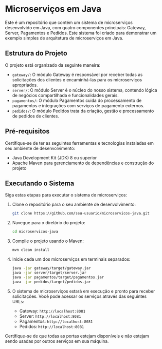 # Microserviços em Java

Este é um repositório que contém um sistema de microserviços desenvolvido em Java, com quatro componentes principais: Gateway, Server, Pagamentos e Pedidos. Este sistema foi criado para demonstrar um exemplo simples de arquitetura de microserviços em Java.

## Estrutura do Projeto

O projeto está organizado da seguinte maneira:

- `gateway/`: O módulo Gateway é responsável por receber todas as solicitações dos clientes e encaminhá-las para os microserviços apropriados.
- `server/`: O módulo Server é o núcleo do nosso sistema, contendo lógica de negócios compartilhada e funcionalidades gerais.
- `pagamentos/`: O módulo Pagamentos cuida do processamento de pagamentos e integrações com serviços de pagamento externos.
- `pedidos/`: O módulo Pedidos trata da criação, gestão e processamento de pedidos de clientes.

## Pré-requisitos

Certifique-se de ter as seguintes ferramentas e tecnologias instaladas em seu ambiente de desenvolvimento:

- Java Development Kit (JDK) 8 ou superior
- Apache Maven para gerenciamento de dependências e construção do projeto

## Executando o Sistema

Siga estas etapas para executar o sistema de microserviços:

1. Clone o repositório para o seu ambiente de desenvolvimento:

   ```bash
   git clone https://github.com/seu-usuario/microservicos-java.git
   ```

2. Navegue para o diretório do projeto:

   ```bash
   cd microservicos-java
   ```

3. Compile o projeto usando o Maven:

   ```bash
   mvn clean install
   ```

4. Inicie cada um dos microserviços em terminais separados:

   ```bash
   java -jar gateway/target/gateway.jar
   java -jar server/target/server.jar
   java -jar pagamentos/target/pagamentos.jar
   java -jar pedidos/target/pedidos.jar
   ```

5. O sistema de microserviços estará em execução e pronto para receber solicitações. Você pode acessar os serviços através das seguintes URLs:

   - Gateway: `http://localhost:8081`
   - Server: `http://localhost:8081`
   - Pagamentos: `http://localhost:8081`
   - Pedidos: `http://localhost:8081`

Certifique-se de que todas as portas estejam disponíveis e não estejam sendo usadas por outros serviços em sua máquina.


